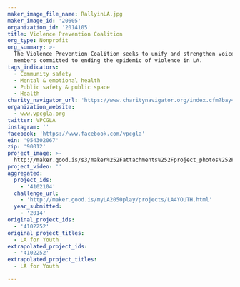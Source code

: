 ```yaml
---
maker_image_file_name: RallyinLA.jpg
maker_image_id: '20605'
organization_id: '2014105'
title: Violence Prevention Coalition
org_type: Nonprofit
org_summary: >-
  The Violence Prevention Coalition seeks to unify and strengthen voices of
  members committed to ending the epidemic of violence in LA.
tags_indicators:
  - Community safety
  - Mental & emotional health
  - Public safety & public space
  - Health
charity_navigator_url: 'https://www.charitynavigator.org/index.cfm?bay=search.profile&ein=954302067'
organization_website:
  - www.vpcgla.org
twitter: VPCGLA
instagram: ''
facebook: 'https://www.facebook.com/vpcgla'
ein: '954302067'
zip: '90012'
project_image: >-
  http://maker.good.is/s3/maker%252Fattachments%252Fproject_photos%252Fimages%252F20605%252Fdisplay%252FRallyinLA.jpg=c570x385
project_video: ''
aggregated:
  project_ids:
    - '4102104'
  challenge_url:
    - 'http://maker.good.is/myLA2050play/projects/LA4YOUTH.html'
  year_submitted:
    - '2014'
original_project_ids:
  - '4102252'
original_project_titles:
  - LA for Youth
extrapolated_project_ids:
  - '4102252'
extrapolated_project_titles:
  - LA for Youth

---
```

